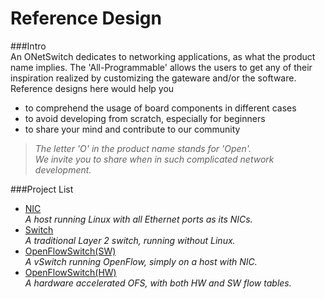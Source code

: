 # Reference Design

###Intro  
An ONetSwitch dedicates to networking applications, as what the product name implies. The 'All-Programmable' allows the users to get any of their inspiration realized by customizing the gateware and/or the software.  
Reference designs here would help you
* to comprehend the usage of board components in different cases  
* to avoid developing from scratch, especially for beginners
* to share your mind and contribute to our community

> _The letter 'O' in the product name stands for 'Open'._  
> _We invite you to share when in such complicated network development._  

###Project List  
* [NIC](https://github.com/MeshSr/wiki/wiki/REF-NIC)  
_A host running Linux with all Ethernet ports as its NICs._  
* [Switch](https://github.com/MeshSr/wiki/wiki/REF-Switch)  
_A traditional Layer 2 switch, running without Linux._  
* [OpenFlowSwitch(SW)](https://github.com/MeshSr/wiki/wiki/REF-OpenFlowSwitch-SWFT)  
_A vSwitch running OpenFlow, simply on a host with NIC._  
* [OpenFlowSwitch(HW)](https://github.com/MeshSr/wiki/wiki/REF-OpenFlowSwitch-HWFT)  
_A hardware accelerated OFS, with both HW and SW flow tables._  
